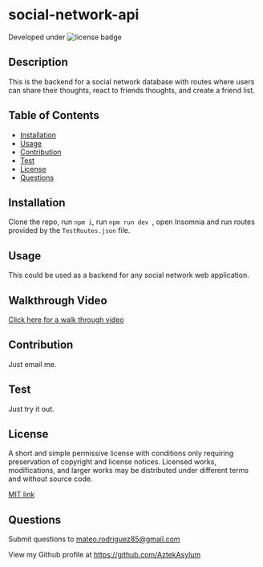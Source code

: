 # social-network-api

Developed under ![license badge](https://img.shields.io/badge/License-MIT-blue.svg)

## Description

This is the backend for a social network database with routes where users can share their thoughts, react to friends thoughts, and create a friend list.

## Table of Contents

- [Installation](#installation)
- [Usage](#usage)
- [Contribution](#contribution)
- [Test](#test)
- [License](#license)
- [Questions](#questions)

## Installation

Clone the repo, run `npm i`, run `npm run dev `, open Insomnia and run routes provided by the `TestRoutes.json` file.

## Usage

This could be used as a backend for any social network web application.

## Walkthrough Video

[Click here for a walk through video](https://drive.google.com/file/d/19Cm_d_bMJ40nZIevbu5tdyY_0mTgaM8Q/view)

## Contribution

Just email me.

## Test

Just try it out.

## License

A short and simple permissive license with conditions only requiring preservation of copyright and license notices. Licensed works, modifications, and larger works may be distributed under different terms and without source code.

[MIT link](https://choosealicense.com/licenses/mit/)

## Questions

Submit questions to mateo.rodriguez85@gmail.com

View my Github profile at https://github.com/AztekAsylum
